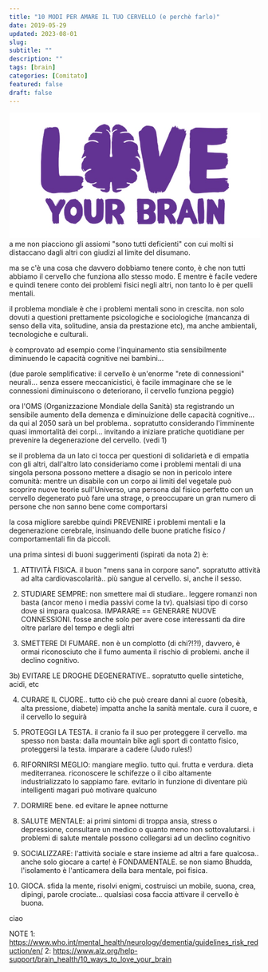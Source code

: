 ```yaml
---
title: "10 MODI PER AMARE IL TUO CERVELLO (e perchè farlo)"
date: 2019-05-29
updated: 2023-08-01
slug:
subtitle: ""
description: ""
tags: [brain]
categories: [Comitato]
featured: false
draft: false
---
```

![](../../../assets/img/post/2019/love-your-brain.jpg)
a me non piacciono gli assiomi "sono tutti deficienti" con cui molti si distaccano dagli altri con giudizi al limite del disumano.

ma se c'è una cosa che davvero dobbiamo tenere conto, è che non tutti abbiamo il cervello che funziona allo stesso modo.
E mentre è facile vedere e quindi tenere conto dei problemi fisici negli altri, non tanto lo è per quelli mentali.

il problema mondiale è che i problemi mentali sono in crescita.
non solo dovuti a questioni prettamente psicologiche e sociologiche (mancanza di senso della vita, solitudine, ansia da prestazione etc), ma anche ambientali, tecnologiche e culturali.

è comprovato ad esempio come l'inquinamento stia sensibilmente diminuendo le capacità cognitive nei bambini...

(due parole semplificative: il cervello è un'enorme "rete di connessioni" neurali... senza essere meccanicistici, è facile immaginare che se le connessioni diminuiscono o deteriorano, il cervello funziona peggio)

ora l'OMS (Organizzazione Mondiale della Sanità) sta registrando un sensibile aumento della demenza e diminuizione delle capacità cognitive... da qui al 2050 sarà un bel problema.. sopratutto considerando l'imminente quasi immortalità dei corpi... invitando a iniziare pratiche quotidiane per prevenire la degenerazione del cervello. (vedi 1)

se il problema da un lato ci tocca per questioni di solidarietà e di empatia con gli altri, dall'altro lato consideriamo come i problemi mentali di una singola persona possono mettere a disagio se non in pericolo intere comunità: mentre un disabile con un corpo ai limiti del vegetale può scoprire nuove teorie sull'Universo, una persona dal fisico perfetto con un cervello degenerato può fare una strage, o preoccupare un gran numero di persone che non sanno bene come comportarsi

la cosa migliore sarebbe quindi PREVENIRE i problemi mentali e la degenerazione cerebrale, insinuando delle buone pratiche fisico / comportamentali fin da piccoli.

una prima sintesi di buoni suggerimenti (ispirati da nota 2) è:

1) ATTIVITÀ FISICA. il buon "mens sana in corpore sano". sopratutto attività ad alta cardiovascolarità.. più sangue al cervello. si, anche il sesso.

2) STUDIARE SEMPRE: non smettere mai di studiare.. leggere romanzi non basta (ancor meno i media passivi come la tv). qualsiasi tipo di corso dove si impara qualcosa. IMPARARE == GENERARE NUOVE CONNESSIONI. fosse anche solo per avere cose interessanti da dire oltre parlare del tempo e degli altri

3) SMETTERE DI FUMARE. non è un complotto (di chi?!?!), davvero, è ormai riconosciuto che il fumo aumenta il rischio di problemi. anche il declino cognitivo.

3b) EVITARE LE DROGHE DEGENERATIVE.. sopratutto quelle sintetiche, acidi, etc

4) CURARE IL CUORE.. tutto ciò che può creare danni al cuore (obesità, alta pressione, diabete) impatta anche la sanità mentale. cura il cuore, e il cervello lo seguirà

5) PROTEGGI LA TESTA. il cranio fa il suo per proteggere il cervello. ma spesso non basta: dalla mountain bike agli sport di contatto fisico, proteggersi la testa. imparare a cadere (Judo rules!)

6) RIFORNIRSI MEGLIO: mangiare meglio. tutto qui. frutta e verdura. dieta mediterranea. riconoscere le schifezze o il cibo altamente industrializzato lo sappiamo fare. evitarlo in funzione di diventare più intelligenti magari può motivare qualcuno

7) DORMIRE bene. ed evitare le apnee notturne

8) SALUTE MENTALE: ai primi sintomi di troppa ansia, stress o depressione, consultare un medico o quanto meno non sottovalutarsi. i problemi di salute mentale possono collegarsi ad un declino cognitivo

9) SOCIALIZZARE: l'attività sociale e stare insieme ad altri a fare qualcosa.. anche solo giocare a carte! è FONDAMENTALE. se non siamo Bhudda, l'isolamento è l'anticamera della bara mentale, poi fisica.

10) GIOCA. sfida la mente, risolvi enigmi, costruisci un mobile, suona, crea, dipingi, parole crociate... qualsiasi cosa faccia attivare il cervello è buona.

ciao

NOTE
1: <https://www.who.int/mental_health/neurology/dementia/guidelines_risk_reduction/en/>
2: <https://www.alz.org/help-support/brain_health/10_ways_to_love_your_brain>
